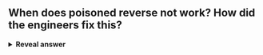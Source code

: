 ## When does poisoned reverse not work? How did the engineers fix this?
<details>
<summary><b>Reveal answer</b></summary>
If there are more than 1 hop, it does not work.<br>The engineers add a counter to how many hops have been made. then theres a max number of hops (15 or 31) after which the packet is destroyed
</details>
